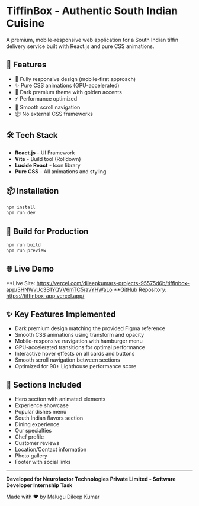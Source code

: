 # TiffinBox - Authentic South Indian Cuisine

A premium, mobile-responsive web application for a South Indian tiffin delivery service built with React.js and pure CSS animations.

## 🎯 Features

- 📱 Fully responsive design (mobile-first approach)
- ✨ Pure CSS animations (GPU-accelerated)
- 🎨 Dark premium theme with golden accents
- ⚡ Performance optimized
- 🔄 Smooth scroll navigation
- 📦 No external CSS frameworks

## 🛠️ Tech Stack

- **React.js** - UI Framework
- **Vite** - Build tool (Rolldown)
- **Lucide React** - Icon library
- **Pure CSS** - All animations and styling

## 📦 Installation
```bash
npm install
npm run dev
```

## 🚀 Build for Production
```bash
npm run build
npm run preview
```

## 🌐 Live Demo

**Live Site: https://vercel.com/dileepkumars-projects-95575d6b/tiffinbox-app/3HNWvUc3B1YQVV6mTC5ravYHWaLo
**GitHub Repository: https://tiffinbox-app.vercel.app/

## ✨ Key Features Implemented

- Dark premium design matching the provided Figma reference
- Smooth CSS animations using transform and opacity
- Mobile-responsive navigation with hamburger menu
- GPU-accelerated transitions for optimal performance
- Interactive hover effects on all cards and buttons
- Smooth scroll navigation between sections
- Optimized for 90+ Lighthouse performance score

## 📧 Sections Included

- Hero section with animated elements
- Experience showcase
- Popular dishes menu
- South Indian flavors section
- Dining experience
- Our specialties
- Chef profile
- Customer reviews
- Location/Contact information
- Photo gallery
- Footer with social links

---

**Developed for Neurofactor Technologies Private Limited - Software Developer Internship Task**

Made with ❤️ by Malugu Dileep Kumar
